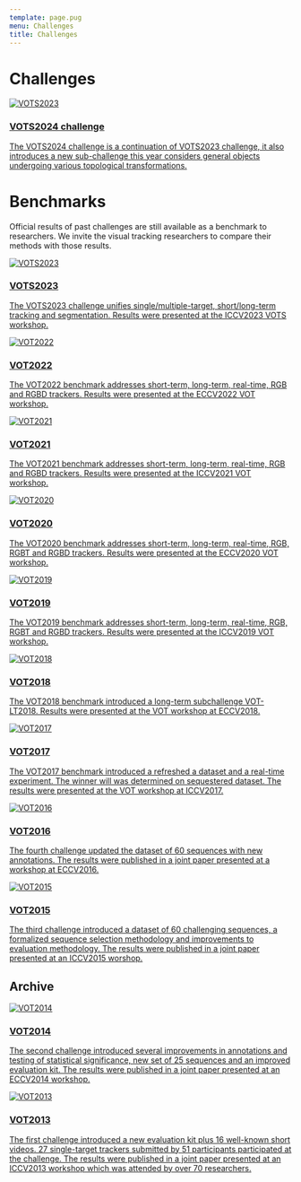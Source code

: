 ```yaml
---
template: page.pug
menu: Challenges
title: Challenges
---
```


# Challenges


<!--div class="alert alert-info" role="alert">
 There are currently no open challenges.
</div-->


<div class="row">
<div class="col-lg-6 col-sm-12">
<a href="/vots2024/" class="challengebutton text-primary">
<img class="logo" src="/img/vots2024_logo_website.png" alt="VOTS2023" />
<h3>VOTS2024 challenge</h3>
<p class="description">The VOTS2024 challenge is a continuation of VOTS2023 challenge, it also introduces a new sub-challenge this year considers general objects undergoing various topological transformations.</p>
</a>
</div>
</div>

# Benchmarks

Official results of past challenges are still available as a benchmark to researchers. We invite the visual tracking researchers to compare their methods with those results.

<div class="row">

<div class="col-lg-6 col-sm-12">
<a href="/vots2023/" class="challengebutton text-primary">
<img class="logo" src="/img/vots2023_logo_website.png" alt="VOTS2023" />
<h3>VOTS2023</h3>
<p class="description">The VOTS2023 challenge unifies single/multiple-target, short/long-term tracking and segmentation. Results were presented at the ICCV2023 VOTS workshop.</p>
</a>
</div>


<div class="col-lg-6 col-sm-12">
<a href="/vot2022/" class="challengebutton text-primary">
<img class="logo" src="/img/vot2022_logo_website.png" alt="VOT2022" />
<h3>VOT2022</h3>
<p class="description">The VOT2022 benchmark addresses short-term, long-term, real-time, RGB and RGBD trackers. Results were presented at the ECCV2022 VOT workshop.</p>
</a>
</div>

<div class="col-lg-6 col-sm-12">
<a href="/vot2021/" class="challengebutton text-primary">
<img class="logo" src="/img/vot2021_logo_website.png" alt="VOT2021" />
<h3>VOT2021</h3>
<p class="description">The VOT2021 benchmark addresses short-term, long-term, real-time, RGB and RGBD trackers. Results were presented at the ICCV2021 VOT workshop.</p>
</a>
</div>


<div class="col-lg-6 col-sm-12">
<a href="/vot2020/" class="challengebutton text-primary">
<img class="logo" src="/img/vot2020_logo_website.png" alt="VOT2020" />
<h3>VOT2020</h3>
<p class="description">The VOT2020 benchmark addresses short-term, long-term, real-time, RGB, RGBT and RGBD trackers. Results were presented at the ECCV2020 VOT workshop.</p>
</a>
</div>


<div class="col-lg-6 col-sm-12">
<a href="/vot2019/" class="challengebutton text-primary">
<img class="logo" src="/img/vot2019_logo_website.png" alt="VOT2019" />
<h3>VOT2019</h3>
<p class="description">The VOT2019 benchmark addresses short-term, long-term, real-time, RGB, RGBT and RGBD trackers. Results were presented at the ICCV2019 VOT workshop.</p>
</a>
</div>


<div class="col-lg-6 col-sm-12">
<a href="/vot2018/" class="challengebutton text-primary">
<img class="logo" src="/img/vot2018_logo_website.png" alt="VOT2018" />
<h3>VOT2018</h3>
<p class="description">The VOT2018 benchmark introduced a long-term subchallenge VOT-LT2018. Results were presented at the VOT workshop at ECCV2018.</p>
</a>
</div>

<div class="col-lg-6 col-sm-12">
<a href="/vot2017/" class="challengebutton text-primary">
<img class="logo" src="/img/vot2017_logo_website.png" alt="VOT2017" />
<h3>VOT2017</h3>
<p class="description">The VOT2017 benchmark introduced a refreshed a dataset and a real-time experiment. The winner will was determined on sequestered dataset. The results were presented at the VOT workshop at ICCV2017.</p>
</a>
</div>

<div class="col-lg-6 col-sm-12">
<a href="/vot2016/" class="challengebutton text-primary">
<img class="logo" src="/img/vot2016_logo_website.png" alt="VOT2016" />
<h3>VOT2016</h3>
<p class="description">The fourth challenge updated the dataset of 60 sequences with new annotations. The results were published in a joint paper presented at a workshop at ECCV2016.</p>
</a>
</div>

<div class="col-lg-6 col-sm-12">
<a href="/vot2015/" class="challengebutton text-primary">
<img class="logo" src="/img/vot2015_logo_website.png" alt="VOT2015" />
<h3>VOT2015</h3>
<p class="description">The third challenge introduced a dataset of 60 challenging sequences, a formalized sequence selection methodology and improvements to evaluation methodology. The results were published in a joint paper presented at an ICCV2015 worshop.</p>
</a>
</div>


</div>

## Archive

<div class="row">

<div class="col-lg-6 col-sm-12">
<a href="/vot2014/" class="challengebutton deprecated text-primary">
<img class="logo" src="/img/vot2014_logo_website.png" alt="VOT2014" />
<h3>VOT2014</h3>
<p class="description">The second challenge introduced several improvements in annotations and testing of statistical significance, new set of 25 sequences and an improved evaluation kit.
The results were published in a joint paper presented at an ECCV2014 workshop.</p>
</a>
</div>

<div class="col-lg-6 col-sm-12">
<a href="/vot2013/" class="challengebutton deprecated text-primary">
<img class="logo" src="/img/vot2013_logo_website.png" alt="VOT2013" />
<h3>VOT2013</h3>
<p class="description">The first challenge introduced a new evaluation kit plus 16 well-known short videos. 27 single-target trackers submitted by 51 participants participated at the challenge. The results were published in a joint paper presented at an ICCV2013 workshop which was attended by over 70 researchers.</p>
</a>
</div>

</div>

